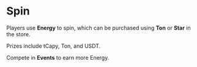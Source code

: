# Spin

Players use **Energy** to spin, which can be purchased using **Ton** or **Star** in the store.

Prizes include tCapy, Ton, and USDT.

Compete in **Events** to earn more Energy.
